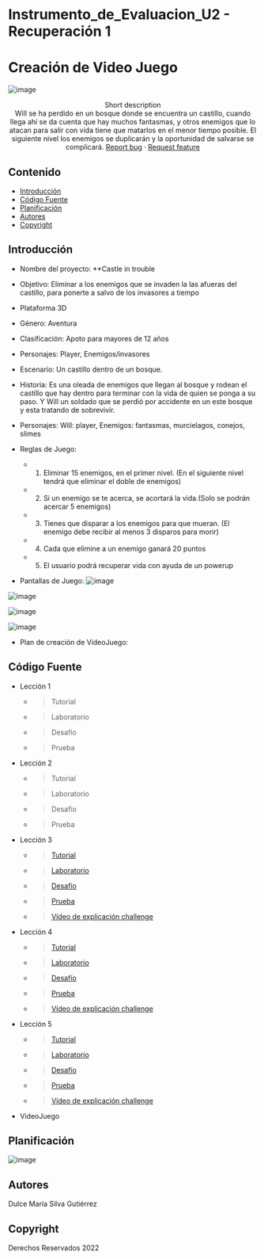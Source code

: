# Instrumento_de_Evaluacion_U2 - Recuperación 1
# Creación de Video Juego
<p align="center"> 

![image](https://user-images.githubusercontent.com/72763529/207678668-05e108aa-9232-4317-aad3-e3ba7bec9000.png)


<p align="center">
    Short description
    <br>
    Will se ha perdido en un bosque donde se encuentra un castillo, cuando llega ahí se da cuenta que hay muchos fantasmas, y otros enemigos que lo atacan para salir con vida tiene que matarlos en el menor tiempo posible. El siguiente nivel los enemigos se duplicarán y la oportunidad de salvarse se complicará. 
    <a href="https://reponame/issues/new?template=bug.md">Report bug</a>
    ·
    <a href="https://reponame/issues/new?template=feature.md&labels=feature">Request feature</a>
  </p>
</p>


## Contenido

- [Introducción](#introducción)
- [Código Fuente](#código-fuente)
- [Planificación](#planificación)
- [Autores](#autores)
- [Copyright](#copyright)


## Introducción

- Nombre del proyecto:  **Castle in trouble
- Objetivo: Eliminar a los enemigos que se invaden la las afueras del castillo, para ponerte a salvo de los invasores a tiempo
- Plataforma 3D 
- Género: Aventura
- Clasificación: Apoto para mayores de 12 años 
- Personajes: Player, Enemigos/invasores
- Escenario: Un castillo dentro de un bosque.
- Historia: Es una oleada de enemigos que llegan al bosque y rodean el castillo que hay dentro para terminar con la vida de quien se ponga a su paso. Y Will un soldado que se perdió por accidente en un este bosque y esta tratando de sobrevivir.
- Personajes: Will: player, Enemigos: fantasmas, murcielagos, conejos, slimes
- Reglas de Juego: 
    - 1. Eliminar 15 enemigos, en el primer nivel. (En el siguiente nivel tendrá que eliminar el doble de enemigos) 
    - 2. Si un enemigo se te acerca, se acortará la vida.(Solo se podrán acercar 5 enemigos) 
    - 3. Tienes que disparar a los enemigos para que mueran. (El enemigo debe recibir al menos 3 disparos para morir)
    - 4. Cada que elimine a un enemigo ganará 20 puntos
    - 5. El usuario podrá recuperar vida  con ayuda de un powerup
    
    
- Pantallas de Juego:
  ![image](https://user-images.githubusercontent.com/72763529/207678823-dc0bbe38-d4cb-4c66-aeac-fa6f1a9972fc.png)

![image](https://user-images.githubusercontent.com/72763529/207678885-307d2c80-f772-4484-90d1-7c53fd1d6893.png)
  
![image](https://user-images.githubusercontent.com/72763529/207678982-fe2916bf-79af-4b9e-8721-3cea3d36b4fb.png)

![image](https://user-images.githubusercontent.com/72763529/207679079-a3eb3e73-2c2c-484c-822d-3a4ff37014d8.png)


- Plan de creación de VideoJuego:

## Código Fuente

* Lección 1
  * > Tutorial
  * > Laboratorio
  * > Desafío
  * > Prueba
* Lección 2
  * > Tutorial
  * > Laboratorio
  * > Desafío
  * > Prueba
* Lección 3
  * > [Tutorial](https://github.com/dulcesg1/Instrumento_de_Evaluacion_U2/tree/main/Leccion_3_Export)
  * > [Laboratorio](https://github.com/dulcesg1/Instrumento_de_Evaluacion_U2/tree/main/Laboratorio_3_Export)
  * > [Desafío](https://github.com/dulcesg1/Instrumento_de_Evaluacion_U2/tree/main/Challenge_3_Export)
  * > [Prueba](https://github.com/dulcesg1/Instrumento_de_Evaluacion_U2/blob/main/Quiz_Leccion_3.PNG)
  * > [Vídeo de explicación challenge]()
* Lección 4
  * > [Tutorial](https://github.com/dulcesg1/Instrumento_de_Evaluacion_U2/tree/main/Leccion_4_Export)
  * > [Laboratorio](https://github.com/dulcesg1/Instrumento_de_Evaluacion_U2/tree/main/Laboratorio_4_Export)
  * > [Desafío](https://github.com/dulcesg1/Instrumento_de_Evaluacion_U2/tree/main/Challenge_4_Export)
  * > [Prueba](https://github.com/dulcesg1/Instrumento_de_Evaluacion_U2/blob/main/Quiz_Leccion_4.png)
  * > [Vídeo de explicación challenge]()
* Lección 5
  * > [Tutorial](https://github.com/dulcesg1/Instrumento_de_Evaluacion_U2/tree/main/Leccion_5_Export)
  * > [Laboratorio](https://github.com/dulcesg1/Instrumento_de_Evaluacion_U2/tree/main/Laboratorio_5_Export)
  * > [Desafío](https://github.com/dulcesg1/Instrumento_de_Evaluacion_U2/tree/main/Challenge_5_Export)
  * > [Prueba](https://github.com/dulcesg1/Instrumento_de_Evaluacion_U2/blob/main/Quiz_Leccion_5.PNG)
  * > [Vídeo de explicación challenge]()
* VideoJuego

## Planificación
![image](https://user-images.githubusercontent.com/72763529/205417426-72cc652d-b8d1-48d6-80bd-b95285b7f375.png)



## Autores
Dulce María Silva Gutiérrez

## Copyright
Derechos Reservados 2022
